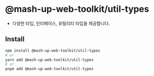 # @mash-up-web-toolkit/util-types

- 다양한 타입, 인터페이스, 유틸리티 타입을 제공합니다.

## Install

```bash
npm install @mash-up-web-toolkit/util-types
# or
yarn add @mash-up-web-toolkit/util-types
# or
pnpm add @mash-up-web-toolkit/util-types
```

